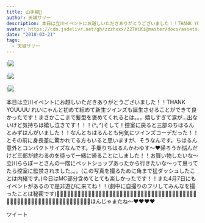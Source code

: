 ```yaml
---
title: 山手線🚃
author: 天城サリー
description: 本日は立川イベントにお越しいただきありがとうございました！！THANK YOUUUU れいにゃんと初めて組めて新生ツインズも誕生させることができて良かったです！まさかここまで髪型を褒めてくれるとは。。。嬉しすぎ...
avatar: https://cdn.jsdelivr.net/gh/zzzhxxx/227WiKi@master/docs/assets/photo/avatar/sally.jpg
date: "2018-03-21"
tags:
  - 天城サリー
---
```


!![](https://cdn.jsdelivr.net/gh/zzzhxxx/227WiKi-image@master/blog-image/sally-2018-03-21_1.jpg)

!![](https://cdn.jsdelivr.net/gh/zzzhxxx/227WiKi-image@master/blog-image/sally-2018-03-21_2.jpg)

!![](https://cdn.jsdelivr.net/gh/zzzhxxx/227WiKi-image@master/blog-image/sally-2018-03-21_3.jpg)


本日は立川イベントにお越しいただきありがとうございました！！THANK YOUUUU れいにゃんと初めて組めて新生ツインズも誕生させることができて良かったです！まさかここまで髪型を褒めてくれるとは。。。嬉しすぎて涙が...出ないけど気持ちは嬉し泣きです！！！(^｡^)そして！控室に戻ると三部のちはるんとみずはんがいました！！なんとちはるんとも何気にツインズコーデだった！！とその前に身長差に驚かれてる方もいると思いますが、そうなんです。ちはるん意外とコンパクトサイズなんです。手乗りちはるんかわゆす〜❤️帰ろうか悩んだけど三部が終わるのを待って一緒に帰ることにしました！！お買い物したいな〜 立川ららぽーとさんの一階にペットショップあったから行きたいな〜って思ってたら控室に監禁されました。。。(この写真を撮るために角まで猛ダッシュしたことは内緒です。)今日はMC部分含めてとても楽しかったです！！また4月7日にもイベントがあるので是非遊びに来てね！！(劇中に自撮りのフリしてみんなを撮ったことは秘密です)🔪🔪🔪🔪🔪🔪🔪🔪🔪🔪🔪🔪🔪🔪🔪🔪🔪🔪🔪🔪🔪🔪🔪🔪🔪🔪🔪🔪🔪🔪🔪🔪🔪🔪🔪🔪🔪🔪🔪🔪🔪🔪🔪🔪🔪🔪🔪🔪🔪🔪🔪🔪🔪🔪🔪🔪🔪🔪🔪🔪🔪🔪🔪🔪ほんじゃまたね〜❤️❤️❤️❤️


ツイート



